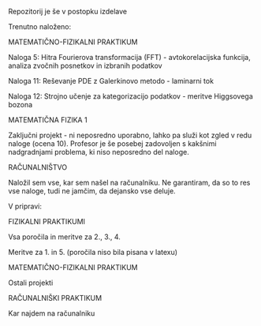 Repozitorij je še v postopku izdelave

Trenutno naloženo:

MATEMATIČNO-FIZIKALNI PRAKTIKUM

Naloga 5: Hitra Fourierova transformacija (FFT) - avtokorelacijska funkcija, analiza zvočnih posnetkov in izbranih podatkov

Naloga 11: Reševanje PDE z Galerkinovo metodo - laminarni tok

Naloga 12: Strojno učenje za kategorizacijo podatkov - meritve Higgsovega bozona

MATEMATIČNA FIZIKA 1

Zaključni projekt - ni neposredno uporabno, lahko pa služi kot zgled v redu naloge (ocena 10). Profesor je še posebej zadovoljen s kakšnimi nadgradnjami problema, ki niso neposredno del naloge.

RAČUNALNIŠTVO

Naložil sem vse, kar sem našel na računalniku. Ne garantiram, da so to res vse naloge, tudi ne jamčim, da dejansko vse deluje.

V pripravi:

FIZIKALNI PRAKTIKUMI

Vsa poročila in meritve za 2., 3., 4.

Meritve za 1. in 5. (poročila niso bila pisana v latexu)

MATEMATIČNO-FIZIKALNI PRAKTIKUM

Ostali projekti

RAČUNALNIŠKI PRAKTIKUM

Kar najdem na računalniku
